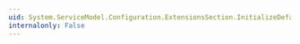 ```yaml
---
uid: System.ServiceModel.Configuration.ExtensionsSection.InitializeDefault
internalonly: False
---
```

